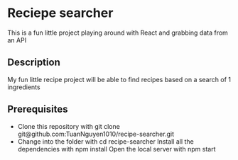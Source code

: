 <h1> Reciepe searcher </h1>

This is a fun little project playing around with React and grabbing data from an API

<h2> Description </h2>

My fun little recipe project will be able to find recipes based on a search of 1 ingredients

<h2> Prerequisites</h2>

<ul>
<li> Clone this repository with git clone git@github.com:TuanNguyen1010/recipe-searcher.git <li>
Change into the folder with cd recipe-searcher
Install all the dependencies with npm install
Open the local server with npm start